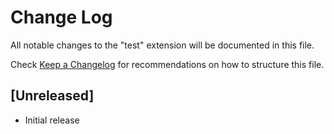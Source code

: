 # Change Log

All notable changes to the "test" extension will be documented in this file.

Check [Keep a Changelog](http://keepachangelog.com/) for recommendations on how to structure this file.

## [Unreleased]

- Initial release
